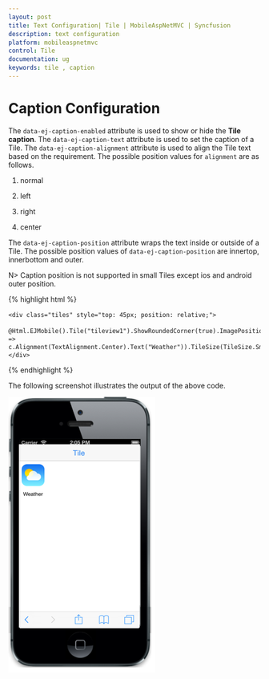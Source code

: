 ```yaml
---
layout: post
title: Text Configuration| Tile | MobileAspNetMVC | Syncfusion
description: text configuration
platform: mobileaspnetmvc
control: Tile
documentation: ug
keywords: tile , caption
---
```


# Caption Configuration

The `data-ej-caption-enabled` attribute is used to show or hide the **Tile caption**. The `data-ej-caption-text` attribute is used to set the caption of a Tile. The `data-ej-caption-alignment` attribute is used to align the Tile text based on the requirement. The possible position values for `alignment` are as follows.

1. normal

2. left

3. right

4. center

The `data-ej-caption-position` attribute wraps the text inside or outside of a Tile. The possible position values of `data-ej-caption-position` are innertop, innerbottom and outer.

N> Caption position is not supported in small Tiles except ios and android outer position.



{% highlight html %}


    <div class="tiles" style="top: 45px; position: relative;">
           @Html.EJMobile().Tile("tileview1").ShowRoundedCorner(true).ImagePosition(TileImagePosition.Fill).Caption(c => c.Alignment(TextAlignment.Center).Text("Weather")).TileSize(TileSize.Small).ImageUrl("http://js.syncfusion.com/UG/Mobile/Content/tile/weather.png")
    </div>


{% endhighlight %}



The following screenshot illustrates the output of the above code.

![](caption-configuration_images\caption-configuration_img1.png)

